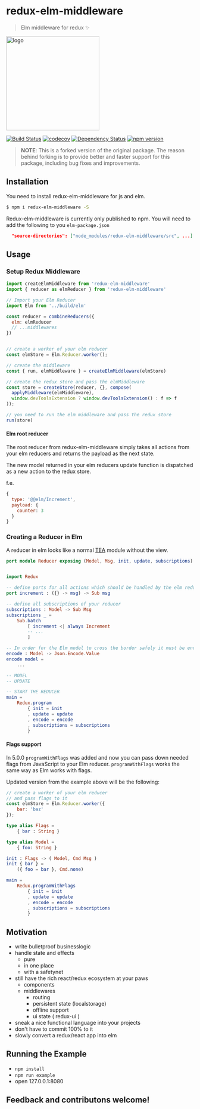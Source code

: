 # redux-elm-middleware

> Elm middleware for redux :sparkles:

<img src="https://cdn.rawgit.com/stoeffel/redux-elm-middleware/v017/logo/logo.svg" alt="logo" width="250" height="252">

[![Build Status](https://travis-ci.org/stoeffel/redux-elm-middleware.svg?branch=master)](https://travis-ci.org/stoeffel/redux-elm-middleware)
[![codecov](https://codecov.io/gh/stoeffel/redux-elm-middleware/branch/master/graph/badge.svg)](https://codecov.io/gh/stoeffel/redux-elm-middleware)
[![Dependency Status](https://david-dm.org/stoeffel/redux-elm-middleware.svg)](https://david-dm.org/stoeffel/redux-elm-middleware)
[![npm version](https://badge.fury.io/js/redux-elm-middleware.svg)](https://badge.fury.io/js/redux-elm-middleware)

> **NOTE**: This is a forked version of the original package. The reason behind forking is to provide better and faster support for this package, including bug fixes and improvements.

## Installation

You need to install redux-elm-middleware for js and elm.

```bash
$ npm i redux-elm-middleware -S
```

Redux-elm-middleware is currently only published to npm.
You will need to add the following to you `elm-package.json`

```json
  "source-directories": ["node_modules/redux-elm-middleware/src", ...]
```

## Usage

### Setup Redux Middleware

```js
import createElmMiddleware from 'redux-elm-middleware'
import { reducer as elmReducer } from 'redux-elm-middleware'

// Import your Elm Reducer
import Elm from '../build/elm'

const reducer = combineReducers({
  elm: elmReducer
  // ...middlewares
})


// create a worker of your elm reducer
const elmStore = Elm.Reducer.worker();

// create the middleware
const { run, elmMiddleware } = createElmMiddleware(elmStore)

// create the redux store and pass the elmMiddleware
const store = createStore(reducer, {}, compose(
  applyMiddleware(elmMiddleware),
  window.devToolsExtension ? window.devToolsExtension() : f => f
));

// you need to run the elm middleware and pass the redux store
run(store)
```

#### Elm root reducer

The root reducer from redux-elm-middleware simply takes all actions from your elm reducers and returns the payload as the next state.

The new model returned in your elm reducers update function is dispatched as a new action to the redux store.

f.e.

```js
{
  type: '@@elm/Increment',
  payload: {
    counter: 3
  }
}
```


### Creating a Reducer in Elm

A reducer in elm looks like a normal [TEA](https://github.com/evancz/elm-architecture-tutorial) module without the view.
```elm
port module Reducer exposing (Model, Msg, init, update, subscriptions) -- Name of the module must match the worker


import Redux

-- define ports for all actions which should be handled by the elm reducer
port increment : ({} -> msg) -> Sub msg

-- define all subscriptions of your reducer
subscriptions : Model -> Sub Msg
subscriptions _ =
    Sub.batch
        [ increment <| always Increment
        -- ...
        ]

-- In order for the Elm model to cross the border safely it must be encoded as a JSON value.
encode : Model -> Json.Encode.Value
encode model =
    ...

-- MODEL
-- UPDATE

-- START THE REDUCER
main =
    Redux.program
        { init = init
        , update = update
        , encode = encode
        , subscriptions = subscriptions
        }
```

#### Flags support

In 5.0.0 `programWithFlags` was added and now you can pass down needed flags from JavaScript to your Elm reducer. `programWithFlags` works the same way as Elm works with flags.

Updated version from the example above will be the following:

```js
// create a worker of your elm reducer
// and pass flags to it
const elmStore = Elm.Reducer.worker({
    bar: 'baz'
});
```

```elm
type alias Flags =
    { bar : String }

type alias Model =
    { foo: String }

init : Flags -> ( Model, Cmd Msg )
init { bar } =
    ({ foo = bar }, Cmd.none)

main =
    Redux.programWithFlags
        { init = init
        , update = update
        , encode = encode
        , subscriptions = subscriptions
        }
```

## Motivation

* write bulletproof businesslogic
* handle state and effects
  * pure
  * in one place
  * with a safetynet
* still have the rich react/redux ecosystem at your paws
  * components
  * middlewares
    * routing
    * persistent state (localstorage)
    * offline support
    * ui state ( redux-ui )
* sneak a nice functional language into your projects
* don't have to commit 100% to it
* slowly convert a redux/react app into elm

## Running the Example

* `npm install`
* `npm run example`
* open 127.0.0.1:8080


## Feedback and contributons welcome!
